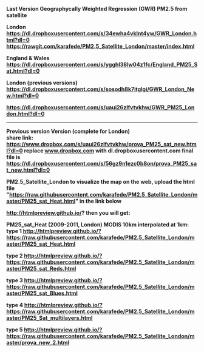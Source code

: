 <strong>Last Version Geographycally Weighted Regression (GWR) PM2.5 from satellite

<strong>London</strong><br>
https://dl.dropboxusercontent.com/s/34ewha4vklnt4yw/GWR_London.html?dl=0
 https://rawgit.com/karafede/PM2.5_Satellite_London/master/index.html

<strong>England & Wales</strong><br>
https://dl.dropboxusercontent.com/s/ygghl38lw04z1fc/England_PM25_Sat.html?dl=0

<strong>London (previous versions)</strong><br>
https://dl.dropboxusercontent.com/s/sosodh8k7itglgi/GWR_London_New.html?dl=0

https://dl.dropboxusercontent.com/s/uaui26zlfvtvkhw/GWR_PM25_London.html?dl=0<strong><br>


------------------------------------------------------------------------------------------------
<strong>Previous version Version (complete for London)</strong><br>
share link: https://www.dropbox.com/s/uaui26zlfvtvkhw/prova_PM25_sat_new.html?dl=0
replace www.dropbox.com with dl.dropboxusercontent.com
final file is
https://dl.dropboxusercontent.com/s/56gz9n1ezc0b8on/prova_PM25_sat_new.html?dl=0




PM2.5_Satellite_London
to visualize the map on the web, upload the html file 
"https://raw.githubusercontent.com/karafede/PM2.5_Satellite_London/master/PM25_sat_Heat.html" in the link below

http://htmlpreview.github.io/?
then you will get:

PM25_sat_Heat (2009-2011, London) MODIS 10km interpolated at 1km:
type 1
http://htmlpreview.github.io/?https://raw.githubusercontent.com/karafede/PM2.5_Satellite_London/master/PM25_sat_Heat.html

type 2
http://htmlpreview.github.io/?https://raw.githubusercontent.com/karafede/PM2.5_Satellite_London/master/PM25_sat_Reds.html

type 3
http://htmlpreview.github.io/?https://raw.githubusercontent.com/karafede/PM2.5_Satellite_London/master/PM25_sat_Blues.html

type 4
http://htmlpreview.github.io/?https://raw.githubusercontent.com/karafede/PM2.5_Satellite_London/master/PM25_Sat_multilayers.html

type 5
http://htmlpreview.github.io/?https://raw.githubusercontent.com/karafede/PM2.5_Satellite_London/master/prova_new_2.html 


